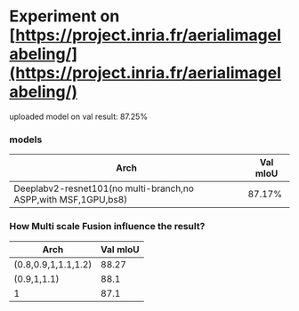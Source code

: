 
# Experiment on [https://project.inria.fr/aerialimagelabeling/](https://project.inria.fr/aerialimagelabeling/)


uploaded model on val result: 87.25%

### models

Arch | Val mIoU
------------ | -------------
Deeplabv2-resnet101(no multi-branch,no ASPP,with MSF,1GPU,bs8) | 87.17%



### How Multi scale Fusion influence the result?

Arch | Val mIoU
------------ | -------------
(0.8,0.9,1,1.1,1.2) | 88.27
(0.9,1,1.1) | 88.1
1           | 87.1

